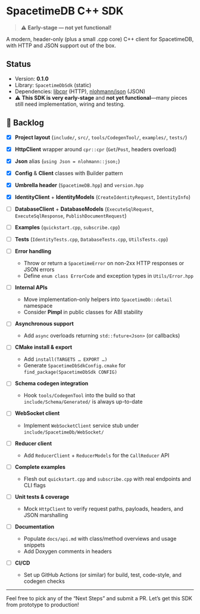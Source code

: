 # SpacetimeDB C++ SDK

> ⚠️ **Early-stage — not yet functional!**

A modern, header-only (plus a small .cpp core) C++ client for SpacetimeDB, with HTTP and JSON support out of the box.

## Status

- Version: **0.1.0**  
- Library: `SpacetimeDbSdk` (static)  
- Dependencies: [libcpr](https://github.com/libcpr/cpr) (HTTP), [nlohmann/json](https://github.com/nlohmann/json) (JSON)  
- ⚠️ **This SDK is very early-stage** and **not yet functional**—many pieces still need implementation, wiring and testing.

## 👹 Backlog

- [x] **Project layout** (`include/`, `src/`, `tools/CodegenTool/`, `examples/`, `tests/`)
- [x] **HttpClient** wrapper around `cpr::cpr` (`Get`/`Post`, headers overload)
- [x] **Json** alias (`using Json = nlohmann::json;`)
- [x] **Config** & **Client** classes with Builder pattern
- [x] **Umbrella header** (`SpacetimeDB.hpp`) and `version.hpp`
- [x] **IdentityClient** + **IdentityModels** (`CreateIdentityRequest`, `IdentityInfo`)
- [ ] **DatabaseClient** + **DatabaseModels** (`ExecuteSqlRequest`, `ExecuteSqlResponse`, `PublishDocumentRequest`)
- [ ] **Examples** (`quickstart.cpp`, `subscribe.cpp`)
- [ ] **Tests** (`IdentityTests.cpp`, `DatabaseTests.cpp`, `UtilsTests.cpp`)

- [ ] **Error handling**
    - Throw or return a `SpacetimeError` on non-2xx HTTP responses or JSON errors
    - Define `enum class ErrorCode` and exception types in `Utils/Error.hpp`
- [ ] **Internal APIs**
    - Move implementation-only helpers into `SpacetimeDb::detail` namespace
    - Consider **Pimpl** in public classes for ABI stability
- [ ] **Asynchronous support**
    - Add `async` overloads returning `std::future<Json>` (or callbacks)
- [ ] **CMake install & export**
    - Add `install(TARGETS … EXPORT …)`
    - Generate `SpacetimeDbSdkConfig.cmake` for `find_package(SpacetimeDbSdk CONFIG)`
- [ ] **Schema codegen integration**
    - Hook `tools/CodegenTool` into the build so that `include/Schema/Generated/` is always up-to-date
- [ ] **WebSocket client**
    - Implement `WebSocketClient` service stub under `include/SpacetimeDb/WebSocket/`
- [ ] **Reducer client**
    - Add `ReducerClient` + `ReducerModels` for the `CallReducer` API
- [ ] **Complete examples**
    - Flesh out `quickstart.cpp` and `subscribe.cpp` with real endpoints and CLI flags
- [ ] **Unit tests & coverage**
    - Mock `HttpClient` to verify request paths, payloads, headers, and JSON marshalling
- [ ] **Documentation**
    - Populate `docs/api.md` with class/method overviews and usage snippets
    - Add Doxygen comments in headers
- [ ] **CI/CD**
    - Set up GitHub Actions (or similar) for build, test, code-style, and codegen checks

---

Feel free to pick any of the “Next Steps” and submit a PR. Let’s get this SDK from prototype to production!  

